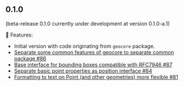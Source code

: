 ## 0.1.0

(beta-release 0.1.0 currently under development at version 0.1.0-a.1)

🧩 Features:
- Initial version with code originating from `geocore` package.
- [Separate some common features of geocore to separate common package #86](https://github.com/navibyte/geospatial/issues/86)
- [Base interface for bounding boxes compatible with RFC7946 #87](https://github.com/navibyte/geospatial/issues/87)
- [Separate basic point properties as position interface #84](https://github.com/navibyte/geospatial/issues/84)
- [Formatting to text on Point (and other geometries) more flexible #81](https://github.com/navibyte/geospatial/issues/81)
